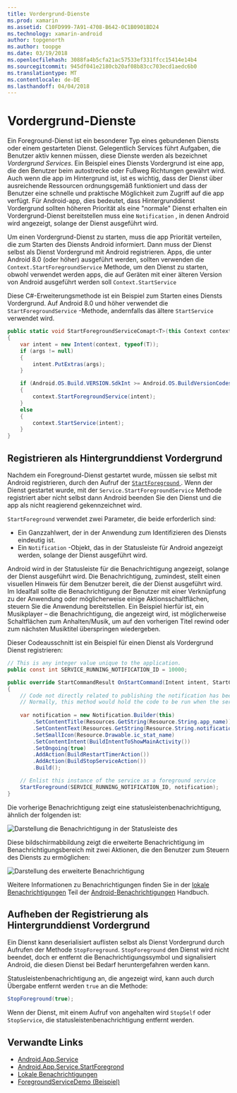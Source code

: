 ```yaml
---
title: Vordergrund-Dienste
ms.prod: xamarin
ms.assetid: C10FD999-7A91-4708-B642-0C1B0901BD24
ms.technology: xamarin-android
author: topgenorth
ms.author: toopge
ms.date: 03/19/2018
ms.openlocfilehash: 3088fa4b5cfa21ac57533ef331ffcc15414e14b4
ms.sourcegitcommit: 945df041e2180cb20af08b83cc703ecd1aedc6b0
ms.translationtype: MT
ms.contentlocale: de-DE
ms.lasthandoff: 04/04/2018
---
```

# <a name="foreground-services"></a>Vordergrund-Dienste

Ein Foreground-Dienst ist ein besonderer Typ eines gebundenen Diensts oder einem gestarteten Dienst. Gelegentlich Services führt Aufgaben, die Benutzer aktiv kennen müssen, diese Dienste werden als bezeichnet _Vordergrund Services_. Ein Beispiel eines Diensts Vordergrund ist eine app, die den Benutzer beim autostrecke oder Fußweg Richtungen gewährt wird. Auch wenn die app im Hintergrund ist, ist es wichtig, dass der Dienst über ausreichende Ressourcen ordnungsgemäß funktioniert und dass der Benutzer eine schnelle und praktische Möglichkeit zum Zugriff auf die app verfügt. Für Android-app, dies bedeutet, dass Hintergrunddienst Vordergrund sollten höheren Priorität als eine "normale" Dienst erhalten ein Vordergrund-Dienst bereitstellen muss eine `Notification` , in denen Android wird angezeigt, solange der Dienst ausgeführt wird.
 
Um einen Vordergrund-Dienst zu starten, muss die app Priorität verteilen, die zum Starten des Diensts Android informiert. Dann muss der Dienst selbst als Dienst Vordergrund mit Android registrieren. Apps, die unter Android 8.0 (oder höher) ausgeführt werden, sollten verwenden die `Context.StartForegroundService` Methode, um den Dienst zu starten, obwohl verwendet werden apps, die auf Geräten mit einer älteren Version von Android ausgeführt werden soll `Context.StartService`

Diese C#-Erweiterungsmethode ist ein Beispiel zum Starten eines Diensts Vordergrund. Auf Android 8.0 und höher verwendet die `StartForegroundService` -Methode, andernfalls das ältere `StartService` verwendet wird.  

```csharp
public static void StartForegroundServiceComapt<T>(this Context context, Bundle args = null) where T : Service
{
    var intent = new Intent(context, typeof(T));
    if (args != null) 
    {
        intent.PutExtras(args);
    }

    if (Android.OS.Build.VERSION.SdkInt >= Android.OS.BuildVersionCodes.O)
    {
        context.StartForegroundService(intent);
    }
    else
    {
        context.StartService(intent);
    }
}
```

## <a name="registering-as-a-foreground-service"></a>Registrieren als Hintergrunddienst Vordergrund

Nachdem ein Foreground-Dienst gestartet wurde, müssen sie selbst mit Android registrieren, durch den Aufruf der [ `StartForeground` ](https://developer.xamarin.com/api/member/Android.App.Service.StartForeground/p/System.Int32/Android.App.Notification/). Wenn der Dienst gestartet wurde, mit der `Service.StartForegroundService` Methode registriert aber nicht selbst dann Android beenden Sie den Dienst und die app als nicht reagierend gekennzeichnet wird.

`StartForeground` verwendet zwei Parameter, die beide erforderlich sind:
 
* Ein Ganzzahlwert, der in der Anwendung zum Identifizieren des Diensts eindeutig ist.
* Ein `Notification` -Objekt, das in der Statusleiste für Android angezeigt werden, solange der Dienst ausgeführt wird.

Android wird in der Statusleiste für die Benachrichtigung angezeigt, solange der Dienst ausgeführt wird. Die Benachrichtigung, zumindest, stellt einen visuellen Hinweis für dem Benutzer bereit, die der Dienst ausgeführt wird. Im Idealfall sollte die Benachrichtigung der Benutzer mit einer Verknüpfung zu der Anwendung oder möglicherweise einige Aktionsschaltflächen, steuern Sie die Anwendung bereitstellen. Ein Beispiel hierfür ist, ein Musikplayer &ndash; die Benachrichtigung, die angezeigt wird, ist möglicherweise Schaltflächen zum Anhalten/Musik, um auf den vorherigen Titel rewind oder zum nächsten Musiktitel überspringen wiedergeben. 

Dieser Codeausschnitt ist ein Beispiel für einen Dienst als Vordergrund Dienst registrieren:   

```csharp
// This is any integer value unique to the application.
public const int SERVICE_RUNNING_NOTIFICATION_ID = 10000;

public override StartCommandResult OnStartCommand(Intent intent, StartCommandFlags flags, int startId)
{
    // Code not directly related to publishing the notification has been omitted for clarity.
    // Normally, this method would hold the code to be run when the service is started.
    
    var notification = new Notification.Builder(this)
        .SetContentTitle(Resources.GetString(Resource.String.app_name))
        .SetContentText(Resources.GetString(Resource.String.notification_text))
        .SetSmallIcon(Resource.Drawable.ic_stat_name)
        .SetContentIntent(BuildIntentToShowMainActivity())
        .SetOngoing(true)
        .AddAction(BuildRestartTimerAction())
        .AddAction(BuildStopServiceAction())
        .Build();

    // Enlist this instance of the service as a foreground service
    StartForeground(SERVICE_RUNNING_NOTIFICATION_ID, notification);
}
```

Die vorherige Benachrichtigung zeigt eine statusleistenbenachrichtigung, ähnlich der folgenden ist:

![Darstellung die Benachrichtigung in der Statusleiste des](foreground-services-images/foreground-services-01.png "Bild zeigt die Benachrichtigung in der Statusleiste")

Diese bildschirmabbildung zeigt die erweiterte Benachrichtigung im Benachrichtigungsbereich mit zwei Aktionen, die den Benutzer zum Steuern des Diensts zu ermöglichen:

![Darstellung des erweiterte Benachrichtigung](foreground-services-images/foreground-services-02.png "Darstellung des erweiterte Benachrichtigung.")

Weitere Informationen zu Benachrichtigungen finden Sie in der [lokale Benachrichtigungen](~/android/app-fundamentals/notifications/local-notifications.md) Teil der [Android-Benachrichtigungen](~/android/app-fundamentals/notifications/index.md) Handbuch.

## <a name="unregistering-as-a-foreground-service"></a>Aufheben der Registrierung als Hintergrunddienst Vordergrund

Ein Dienst kann deserialisiert auflisten selbst als Dienst Vordergrund durch Aufrufen der Methode `StopForeground`. `StopForeground` den Dienst wird nicht beendet, doch er entfernt die Benachrichtigungssymbol und signalisiert Android, die diesen Dienst bei Bedarf heruntergefahren werden kann.

Statusleistenbenachrichtigung an, die angezeigt wird, kann auch durch Übergabe entfernt werden `true` an die Methode: 

```csharp
StopForeground(true);
```

Wenn der Dienst, mit einem Aufruf von angehalten wird `StopSelf` oder `StopService`, die statusleistenbenachrichtigung entfernt werden.

## <a name="related-links"></a>Verwandte Links

- [Android.App.Service](https://developer.xamarin.com/api/type/Android.App.Service/)
- [Android.App.Service.StartForegrond](https://developer.xamarin.com/api/member/Android.App.Service.StartForeground/p/System.Int32/Android.App.Notification/)
- [Lokale Benachrichtigungen](~/android/app-fundamentals/notifications/local-notifications.md)
- [ForegroundServiceDemo (Beispiel)](https://developer.xamarin.com/samples/monodroid/ApplicationFundamentals/ServiceSamples/ForegroundServiceDemo/)
